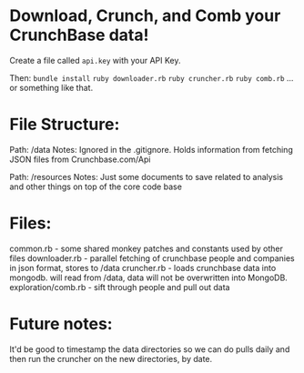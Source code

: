 # Download, Crunch, and Comb your CrunchBase data!

Create a file called `api.key` with your API Key.

Then:
`bundle install`
`ruby downloader.rb`
`ruby cruncher.rb`
`ruby comb.rb` ... or something like that.


# File Structure:

Path: /data
Notes: Ignored in the .gitignore. Holds information from fetching JSON files from Crunchbase.com/Api

Path: /resources
Notes: Just some documents to save related to analysis and other things on top of the core code base

# Files:

common.rb - some shared monkey patches and constants used by other files
downloader.rb - parallel fetching of crunchbase people and companies in json format, stores to /data
cruncher.rb - loads crunchbase data into mongodb. will read from /data, data will not be overwritten into MongoDB.
exploration/comb.rb - sift through people and pull out data

# Future notes:
It'd be good to timestamp the data directories so we can do pulls daily and then run the cruncher on the new directories, by date. 